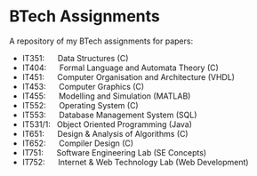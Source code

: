 # BTech Assignments

A repository of my BTech assignments for papers:

* IT351: &nbsp;&nbsp;&nbsp;&nbsp; Data Structures (C)
* IT404: &nbsp;&nbsp;&nbsp;&nbsp; Formal Language and Automata Theory (C)
* IT451: &nbsp;&nbsp;&nbsp;&nbsp; Computer Organisation and Architecture (VHDL)
* IT453: &nbsp;&nbsp;&nbsp;&nbsp; Computer Graphics (C)
* IT455: &nbsp;&nbsp;&nbsp;&nbsp; Modelling and Simulation (MATLAB)
* IT552: &nbsp;&nbsp;&nbsp;&nbsp; Operating System (C)
* IT553: &nbsp;&nbsp;&nbsp;&nbsp; Database Management System (SQL)
* IT531/1:                 &nbsp; Object Oriented Programming (Java)
* IT651: &nbsp;&nbsp;&nbsp;&nbsp; Design & Analysis of Algorithms (C)
* IT652: &nbsp;&nbsp;&nbsp;&nbsp; Compiler Design (C)
* IT751: &nbsp;&nbsp;&nbsp;&nbsp; Software Engineering Lab (SE Concepts)
* IT752: &nbsp;&nbsp;&nbsp;&nbsp; Internet & Web Technology Lab (Web Development)
